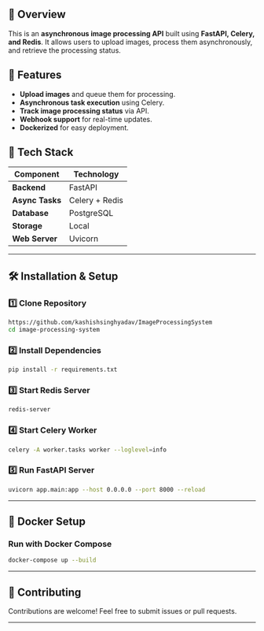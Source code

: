  
## 🚀 Overview
This is an **asynchronous image processing API** built using **FastAPI, Celery, and Redis**. It allows users to upload images, process them asynchronously, and retrieve the processing status.

## 🎯 Features
- **Upload images** and queue them for processing.
- **Asynchronous task execution** using Celery.
- **Track image processing status** via API.
- **Webhook support** for real-time updates.
- **Dockerized** for easy deployment.





## 🔧 Tech Stack
| Component      | Technology  |
|---------------|------------|
| **Backend**   | FastAPI    |
| **Async Tasks** | Celery + Redis |
| **Database**  | PostgreSQL  |
| **Storage**   | Local  |
| **Web Server** | Uvicorn    |

---



## 🛠 Installation & Setup

### **1️⃣ Clone Repository**
```sh
https://github.com/kashishsinghyadav/ImageProcessingSystem
cd image-processing-system
```

### **2️⃣ Install Dependencies**
```sh
pip install -r requirements.txt
```

### **3️⃣ Start Redis Server**
```sh
redis-server
```

### **4️⃣ Start Celery Worker**
```sh
celery -A worker.tasks worker --loglevel=info
```

### **5️⃣ Run FastAPI Server**
```sh
uvicorn app.main:app --host 0.0.0.0 --port 8000 --reload
```

---

## 🐳 Docker Setup

### **Run with Docker Compose**
```sh
docker-compose up --build
```

---

## 📌 Contributing
Contributions are welcome! Feel free to submit issues or pull requests.

---


